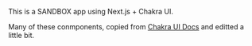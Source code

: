 This is a SANDBOX app using Next.js + Chakra UI.


Many of these conmponents, copied from [Chakra UI Docs](https://chakra-ui.com/docs/) and editted a little bit.
